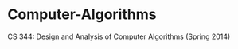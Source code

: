 Computer-Algorithms
=========================

CS 344: Design and Analysis of Computer Algorithms (Spring 2014)
